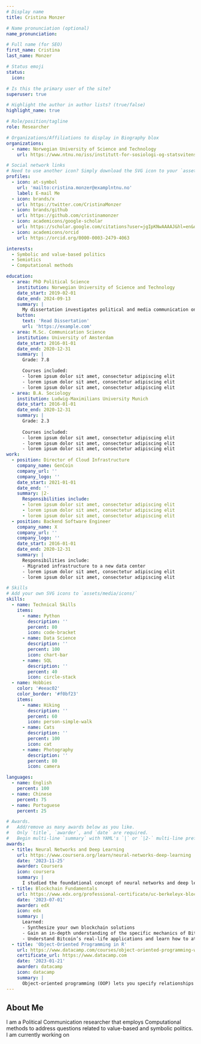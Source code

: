 ```yaml
---
# Display name
title: Cristina Monzer

# Name pronunciation (optional)
name_pronunciation:

# Full name (for SEO)
first_name: Cristina
last_name: Monzer

# Status emoji
status:
  icon:

# Is this the primary user of the site?
superuser: true

# Highlight the author in author lists? (true/false)
highlight_name: true

# Role/position/tagline
role: Researcher

# Organizations/Affiliations to display in Biography blox
organizations:
  - name: Norwegian University of Science and Technology
    url: https://www.ntnu.no/iss/institutt-for-sosiologi-og-statsvitenskap

# Social network links
# Need to use another icon? Simply download the SVG icon to your `assets/media/icons/` folder.
profiles:
  - icon: at-symbol
    url: 'mailto:cristina.monzer@examplntnu.no'
    label: E-mail Me
  - icon: brands/x
    url: https://twitter.com/CristinaMonzer
  - icon: brands/github
    url: https://github.com/cristinamonzer
  - icon: academicons/google-scholar
    url: https://scholar.google.com/citations?user=jgIpKNwAAAAJ&hl=en&oi=ao
  - icon: academicons/orcid
    url: https://orcid.org/0000-0003-2479-4063

interests:
  - Symbolic and value-based politics
  - Semiotics
  - Computational methods

education:
  - area: PhD Political Science
    institution: Norwegian University of Science and Technology
    date_start: 2019-02-01
    date_end: 2024-09-13
    summary: |
      My dissertation investigates political and media communication on social media during Covid-19 and its effects on audiences -- "Aligning and deviating voices: Toward a theory of cultural resonance in political communication". Supervised by [Stefan Geiss](https://www.ntnu.no/ansatte/stefan.geiss).
    button:
      text: 'Read Dissertation'
      url: 'https://example.com'
  - area: M.Sc. Communication Science
    institution: University of Amsterdam
    date_start: 2016-01-01
    date_end: 2020-12-31
    summary: |
      Grade: 7.8

      Courses included:
      - lorem ipsum dolor sit amet, consectetur adipiscing elit
      - lorem ipsum dolor sit amet, consectetur adipiscing elit
      - lorem ipsum dolor sit amet, consectetur adipiscing elit
  - area: B.A. Sociology
    institution: Ludwig-Maximilians University Munich
    date_start: 2016-01-01
    date_end: 2020-12-31
    summary: |
      Grade: 2.3
      
      Courses included:
      - lorem ipsum dolor sit amet, consectetur adipiscing elit
      - lorem ipsum dolor sit amet, consectetur adipiscing elit
      - lorem ipsum dolor sit amet, consectetur adipiscing elit
work:
  - position: Director of Cloud Infrastructure
    company_name: GenCoin
    company_url: ''
    company_logo: ''
    date_start: 2021-01-01
    date_end: ''
    summary: |2-
      Responsibilities include:
      - lorem ipsum dolor sit amet, consectetur adipiscing elit
      - lorem ipsum dolor sit amet, consectetur adipiscing elit
      - lorem ipsum dolor sit amet, consectetur adipiscing elit
  - position: Backend Software Engineer
    company_name: X
    company_url: ''
    company_logo: ''
    date_start: 2016-01-01
    date_end: 2020-12-31
    summary: |
      Responsibilities include:
      - Migrated infrastructure to a new data center
      - lorem ipsum dolor sit amet, consectetur adipiscing elit
      - lorem ipsum dolor sit amet, consectetur adipiscing elit

# Skills
# Add your own SVG icons to `assets/media/icons/`
skills:
  - name: Technical Skills
    items:
      - name: Python
        description: ''
        percent: 80
        icon: code-bracket
      - name: Data Science
        description: ''
        percent: 100
        icon: chart-bar
      - name: SQL
        description: ''
        percent: 40
        icon: circle-stack
  - name: Hobbies
    color: '#eeac02'
    color_border: '#f0bf23'
    items:
      - name: Hiking
        description: ''
        percent: 60
        icon: person-simple-walk
      - name: Cats
        description: ''
        percent: 100
        icon: cat
      - name: Photography
        description: ''
        percent: 80
        icon: camera

languages:
  - name: English
    percent: 100
  - name: Chinese
    percent: 75
  - name: Portuguese
    percent: 25

# Awards.
#   Add/remove as many awards below as you like.
#   Only `title`, `awarder`, and `date` are required.
#   Begin multi-line `summary` with YAML's `|` or `|2-` multi-line prefix and indent 2 spaces below.
awards:
  - title: Neural Networks and Deep Learning
    url: https://www.coursera.org/learn/neural-networks-deep-learning
    date: '2023-11-25'
    awarder: Coursera
    icon: coursera
    summary: |
      I studied the foundational concept of neural networks and deep learning. By the end, I was familiar with the significant technological trends driving the rise of deep learning; build, train, and apply fully connected deep neural networks; implement efficient (vectorized) neural networks; identify key parameters in a neural network’s architecture; and apply deep learning to your own applications.
  - title: Blockchain Fundamentals
    url: https://www.edx.org/professional-certificate/uc-berkeleyx-blockchain-fundamentals
    date: '2023-07-01'
    awarder: edX
    icon: edx
    summary: |
      Learned:
      - Synthesize your own blockchain solutions
      - Gain an in-depth understanding of the specific mechanics of Bitcoin
      - Understand Bitcoin’s real-life applications and learn how to attack and destroy Bitcoin, Ethereum, smart contracts and Dapps, and alternatives to Bitcoin’s Proof-of-Work consensus algorithm
  - title: 'Object-Oriented Programming in R'
    url: https://www.datacamp.com/courses/object-oriented-programming-with-s3-and-r6-in-r
    certificate_url: https://www.datacamp.com
    date: '2023-01-21'
    awarder: datacamp
    icon: datacamp
    summary: |
      Object-oriented programming (OOP) lets you specify relationships between functions and the objects that they can act on, helping you manage complexity in your code. This is an intermediate level course, providing an introduction to OOP, using the S3 and R6 systems. S3 is a great day-to-day R programming tool that simplifies some of the functions that you write. R6 is especially useful for industry-specific analyses, working with web APIs, and building GUIs.
---
```


## About Me

I am a Political Communication researcher that employs Computational methods to address questions related to value-based and symbolic politics. I am currently working on  
